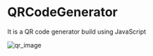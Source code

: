 # QRCodeGenerator

It is a QR code generator build using JavaScript

![qr_image](https://github.com/AbhishekG-27/QRCodeGenerator/assets/91785087/fe5076ae-4d20-419f-a4cf-45eece6d198f)
